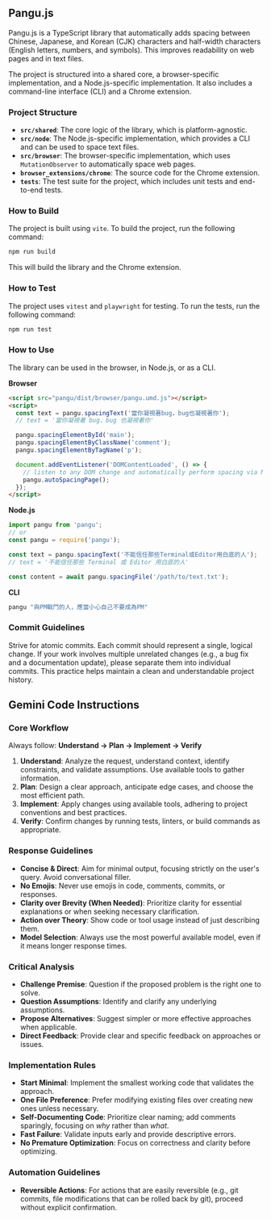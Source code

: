 ## Pangu.js

Pangu.js is a TypeScript library that automatically adds spacing between Chinese, Japanese, and Korean (CJK) characters and half-width characters (English letters, numbers, and symbols). This improves readability on web pages and in text files.

The project is structured into a shared core, a browser-specific implementation, and a Node.js-specific implementation. It also includes a command-line interface (CLI) and a Chrome extension.

### Project Structure

- **`src/shared`**: The core logic of the library, which is platform-agnostic.
- **`src/node`**: The Node.js-specific implementation, which provides a CLI and can be used to space text files.
- **`src/browser`**: The browser-specific implementation, which uses `MutationObserver` to automatically space web pages.
- **`browser_extensions/chrome`**: The source code for the Chrome extension.
- **`tests`**: The test suite for the project, which includes unit tests and end-to-end tests.

### How to Build

The project is built using `vite`. To build the project, run the following command:

```bash
npm run build
```

This will build the library and the Chrome extension.

### How to Test

The project uses `vitest` and `playwright` for testing. To run the tests, run the following command:

```bash
npm run test
```

### How to Use

The library can be used in the browser, in Node.js, or as a CLI.

**Browser**

```html
<script src="pangu/dist/browser/pangu.umd.js"></script>
<script>
  const text = pangu.spacingText('當你凝視著bug，bug也凝視著你');
  // text = '當你凝視著 bug，bug 也凝視著你'

  pangu.spacingElementById('main');
  pangu.spacingElementByClassName('comment');
  pangu.spacingElementByTagName('p');

  document.addEventListener('DOMContentLoaded', () => {
    // listen to any DOM change and automatically perform spacing via MutationObserver()
    pangu.autoSpacingPage();
  });
</script>
```

**Node.js**

```javascript
import pangu from 'pangu';
// or
const pangu = require('pangu');

const text = pangu.spacingText('不能信任那些Terminal或Editor用白底的人');
// text = '不能信任那些 Terminal 或 Editor 用白底的人'

const content = await pangu.spacingFile('/path/to/text.txt');
```

**CLI**

```bash
pangu "與PM戰鬥的人，應當小心自己不要成為PM"
```

### Commit Guidelines

Strive for atomic commits. Each commit should represent a single, logical change. If your work involves multiple unrelated changes (e.g., a bug fix and a documentation update), please separate them into individual commits. This practice helps maintain a clean and understandable project history.

## Gemini Code Instructions

### Core Workflow

Always follow: **Understand → Plan → Implement → Verify**

1.  **Understand**: Analyze the request, understand context, identify constraints, and validate assumptions. Use available tools to gather information.
2.  **Plan**: Design a clear approach, anticipate edge cases, and choose the most efficient path.
3.  **Implement**: Apply changes using available tools, adhering to project conventions and best practices.
4.  **Verify**: Confirm changes by running tests, linters, or build commands as appropriate.

### Response Guidelines

-   **Concise & Direct**: Aim for minimal output, focusing strictly on the user's query. Avoid conversational filler.
-   **No Emojis**: Never use emojis in code, comments, commits, or responses.
-   **Clarity over Brevity (When Needed)**: Prioritize clarity for essential explanations or when seeking necessary clarification.
-   **Action over Theory**: Show code or tool usage instead of just describing them.
-   **Model Selection**: Always use the most powerful available model, even if it means longer response times.

### Critical Analysis

-   **Challenge Premise**: Question if the proposed problem is the right one to solve.
-   **Question Assumptions**: Identify and clarify any underlying assumptions.
-   **Propose Alternatives**: Suggest simpler or more effective approaches when applicable.
-   **Direct Feedback**: Provide clear and specific feedback on approaches or issues.

### Implementation Rules

-   **Start Minimal**: Implement the smallest working code that validates the approach.
-   **One File Preference**: Prefer modifying existing files over creating new ones unless necessary.
-   **Self-Documenting Code**: Prioritize clear naming; add comments sparingly, focusing on *why* rather than *what*.
-   **Fast Failure**: Validate inputs early and provide descriptive errors.
-   **No Premature Optimization**: Focus on correctness and clarity before optimizing.

### Automation Guidelines

-   **Reversible Actions**: For actions that are easily reversible (e.g., git commits, file modifications that can be rolled back by git), proceed without explicit confirmation.
